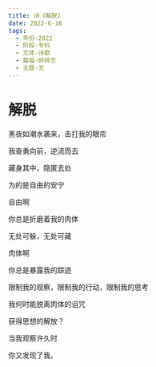 ```yaml
---
title: 诗《解脱》
date: 2022-6-16
tags:
  - 年份-2022
  - 阶段-专科
  - 文体-诗歌
  - 篇幅-碎碎念
  - 主题-无
---
```


# 解脱

黑夜如潮水袭来，击打我的眼帘

我奋勇向前，逆流而去

藏身其中，隐匿去处

为的是自由的安宁

自由啊

你总是折磨着我的肉体

无处可躲，无处可藏

肉体啊

你总是暴露我的踪迹

限制我的观察，限制我的行动，限制我的思考

我何时能脱离肉体的诅咒

获得思想的解放？

当我观察许久时

你又发现了我。
